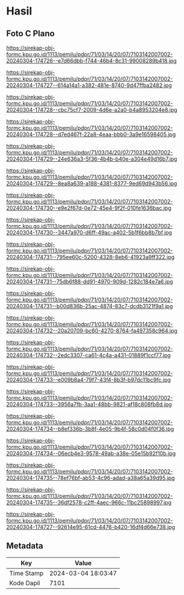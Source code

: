 # Hasil

## Foto C Plano

https://sirekap-obj-formc.kpu.go.id/1113/pemilu/pdpr/71/03/14/20/07/7103142007002-20240304-174726--e7d66dbb-f744-46b4-8c31-99008289b418.jpg

https://sirekap-obj-formc.kpu.go.id/1113/pemilu/pdpr/71/03/14/20/07/7103142007002-20240304-174727--614a14a1-a382-481e-8740-9d47ffba2482.jpg

https://sirekap-obj-formc.kpu.go.id/1113/pemilu/pdpr/71/03/14/20/07/7103142007002-20240304-174728--cbc75cf7-2009-4d6e-a2a0-b4a8953204e8.jpg

https://sirekap-obj-formc.kpu.go.id/1113/pemilu/pdpr/71/03/14/20/07/7103142007002-20240304-174728--d7ed467f-22a8-4eaa-bbb0-3a9e16598405.jpg

https://sirekap-obj-formc.kpu.go.id/1113/pemilu/pdpr/71/03/14/20/07/7103142007002-20240304-174729--24e636a3-5f36-4b4b-b40e-a304e49d16b7.jpg

https://sirekap-obj-formc.kpu.go.id/1113/pemilu/pdpr/71/03/14/20/07/7103142007002-20240304-174729--8ea8a639-a188-4381-8377-9ed69d943b56.jpg

https://sirekap-obj-formc.kpu.go.id/1113/pemilu/pdpr/71/03/14/20/07/7103142007002-20240304-174730--e9e2f67d-0e72-45e4-9f2f-010fe1636bac.jpg

https://sirekap-obj-formc.kpu.go.id/1113/pemilu/pdpr/71/03/14/20/07/7103142007002-20240304-174730--3447a970-d6ff-49ac-a402-5b1f6bb8b7bf.jpg

https://sirekap-obj-formc.kpu.go.id/1113/pemilu/pdpr/71/03/14/20/07/7103142007002-20240304-174731--795ee60c-5200-4328-8eb6-41923a9ff322.jpg

https://sirekap-obj-formc.kpu.go.id/1113/pemilu/pdpr/71/03/14/20/07/7103142007002-20240304-174731--75db6f88-dd91-4970-909d-1282c184e7a6.jpg

https://sirekap-obj-formc.kpu.go.id/1113/pemilu/pdpr/71/03/14/20/07/7103142007002-20240304-174731--b00d836b-25ac-4874-83c7-dcdb3121f9a1.jpg

https://sirekap-obj-formc.kpu.go.id/1113/pemilu/pdpr/71/03/14/20/07/7103142007002-20240304-174732--20a20709-bc60-4270-8764-fa497358c964.jpg

https://sirekap-obj-formc.kpu.go.id/1113/pemilu/pdpr/71/03/14/20/07/7103142007002-20240304-174732--2edc3307-ca61-4c4a-a431-01889f1ccf77.jpg

https://sirekap-obj-formc.kpu.go.id/1113/pemilu/pdpr/71/03/14/20/07/7103142007002-20240304-174733--e009b8a4-79f7-43f4-8b3f-b97dc11bc9fc.jpg

https://sirekap-obj-formc.kpu.go.id/1113/pemilu/pdpr/71/03/14/20/07/7103142007002-20240304-174733--3956a7fb-3aa1-48bb-9821-af18c808fb8d.jpg

https://sirekap-obj-formc.kpu.go.id/1113/pemilu/pdpr/71/03/14/20/07/7103142007002-20240304-174734--b8ef336b-3b8f-4e05-9b4f-58c0d04f0f36.jpg

https://sirekap-obj-formc.kpu.go.id/1113/pemilu/pdpr/71/03/14/20/07/7103142007002-20240304-174734--06ecb4e3-9578-49ab-a38e-05e15b92f10b.jpg

https://sirekap-obj-formc.kpu.go.id/1113/pemilu/pdpr/71/03/14/20/07/7103142007002-20240304-174735--78ef76bf-ab53-4c96-adad-a38a65a39d95.jpg

https://sirekap-obj-formc.kpu.go.id/1113/pemilu/pdpr/71/03/14/20/07/7103142007002-20240304-174735--36df2578-c2ff-4aec-966c-11bc25898997.jpg

https://sirekap-obj-formc.kpu.go.id/1113/pemilu/pdpr/71/03/14/20/07/7103142007002-20240304-174727--92614e95-61cd-4476-b420-16df4d66e738.jpg


## Metadata

| Key        | Value               |
| ---------- | ------------------- |
| Time Stamp | 2024-03-04 18:03:47 |
| Kode Dapil | 7101                |



